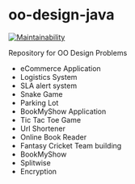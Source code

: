 # oo-design-java

[![Maintainability](https://api.codeclimate.com/v1/badges/2aa300a0ced56ab45a6c/maintainability)](https://codeclimate.com/github/liquidpie/oo-design-java/maintainability)

Repository for OO Design Problems

* eCommerce Application
* Logistics System
* SLA alert system
* Snake Game
* Parking Lot
* BookMyShow Application
* Tic Tac Toe Game
* Url Shortener
* Online Book Reader
* Fantasy Cricket Team building
* BookMyShow
* Splitwise
* Encryption